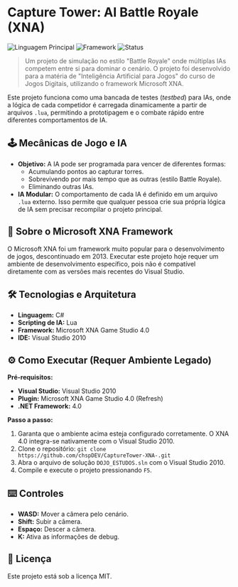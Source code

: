 # Capture Tower: AI Battle Royale (XNA)

![Linguagem Principal](https://img.shields.io/badge/C%23-100%25-blueviolet)
![Framework](https://img.shields.io/badge/Microsoft%20XNA%204.0-legacy-orange)
![Status](https://img.shields.io/badge/status-concluido)

> Um projeto de simulação no estilo "Battle Royale" onde múltiplas IAs competem entre si para dominar o cenário. O projeto foi desenvolvido para a matéria de "Inteligência Artificial para Jogos" do curso de Jogos Digitais, utilizando o framework Microsoft XNA.

Este projeto funciona como uma bancada de testes (*testbed*) para IAs, onde a lógica de cada competidor é carregada dinamicamente a partir de arquivos `.lua`, permitindo a prototipagem e o combate rápido entre diferentes comportamentos de IA.

## 🕹️ Mecânicas de Jogo e IA

* **Objetivo:** A IA pode ser programada para vencer de diferentes formas:
    * Acumulando pontos ao capturar torres.
    * Sobrevivendo por mais tempo que as outras (estilo Battle Royale).
    * Eliminando outras IAs.
* **IA Modular:** O comportamento de cada IA é definido em um arquivo `.lua` externo. Isso permite que qualquer pessoa crie sua própria lógica de IA sem precisar recompilar o projeto principal.

## 📜 Sobre o Microsoft XNA Framework

O Microsoft XNA foi um framework muito popular para o desenvolvimento de jogos, descontinuado em 2013. Executar este projeto hoje requer um ambiente de desenvolvimento específico, pois não é compatível diretamente com as versões mais recentes do Visual Studio.

## 🛠️ Tecnologias e Arquitetura

-   **Linguagem:** C#
-   **Scripting de IA:** Lua
-   **Framework:** Microsoft XNA Game Studio 4.0
-   **IDE:** Visual Studio 2010

## ⚙️ Como Executar (Requer Ambiente Legado)

**Pré-requisitos:**
-   **Visual Studio:** Visual Studio 2010
-   **Plugin:** Microsoft XNA Game Studio 4.0 (Refresh)
-   **.NET Framework:** 4.0

**Passo a passo:**
1.  Garanta que o ambiente acima esteja configurado corretamente. O XNA 4.0 integra-se nativamente com o Visual Studio 2010.
2.  Clone o repositório: `git clone https://github.com/chspDEV/CaptureTower-XNA-.git`
3.  Abra o arquivo de solução `DOJO_ESTUDOS.sln` com o Visual Studio 2010.
4.  Compile e execute o projeto pressionando `F5`.

## ⌨️ Controles

* **WASD:** Mover a câmera pelo cenário.
* **Shift:** Subir a câmera.
* **Espaço:** Descer a câmera.
* **K:** Ativa as informações de debug.

## 📜 Licença

Este projeto está sob a licença MIT.
